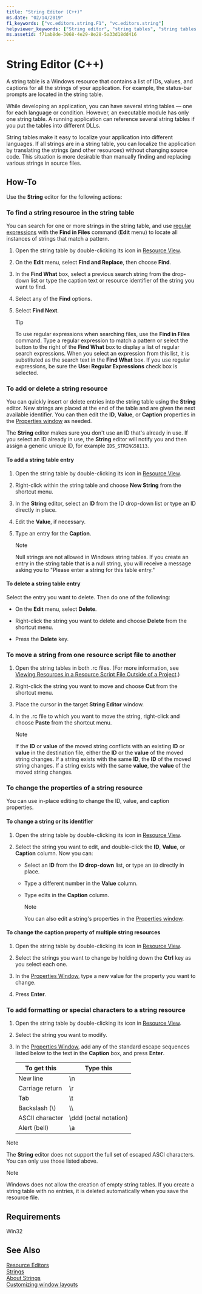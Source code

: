 ```yaml
---
title: "String Editor (C++)"
ms.date: "02/14/2019"
f1_keywords: ["vc.editors.string.F1", "vc.editors.string"]
helpviewer_keywords: ["String editor", "string tables", "string tables [C++], String editor", "string editing", "string editing, string tables", "resource editors [C++], String editor", "strings [C++], editing", "strings [C++], searching", "strings [C++]", "strings [C++], adding to string tables", "string tables [C++], deleting strings", "strings [C++], deleting in string tables", "string tables [C++], adding strings", "strings [C++], moving between files", "resource script files [C++], moving strings", "string editing, moving strings between resources", "String editor [C++], moving strings between files", "resource identifiers, string properties", "string tables [C++], changing strings", "strings [C++], properties", "String editor [C++], changing properties of multiple strings", "string tables [C++], changing caption of multiple strings", "special characters, adding to strings", "ASCII characters, adding to strings", "strings [C++], formatting", "strings [C++], special characters"]
ms.assetid: f71ab8de-3068-4e29-8e28-5a33d18dd416
---
```

# String Editor (C++)

A string table is a Windows resource that contains a list of IDs, values, and captions for all the strings of your application. For example, the status-bar prompts are located in the string table.

While developing an application, you can have several string tables — one for each language or condition. However, an executable module has only one string table. A running application can reference several string tables if you put the tables into different DLLs.

String tables make it easy to localize your application into different languages. If all strings are in a string table, you can localize the application by translating the strings (and other resources) without changing source code. This situation is more desirable than manually finding and replacing various strings in source files.

## How-To

Use the **String** editor for the following actions:

### To find a string resource in the string table

You can search for one or more strings in the string table, and use [regular expressions](/visualstudio/ide/using-regular-expressions-in-visual-studio) with the **Find in Files** command (**Edit** menu) to locate all instances of strings that match a pattern.

1. Open the string table by double-clicking its icon in [Resource View](../windows/resource-view-window.md).

1. On the **Edit** menu, select **Find and Replace**, then choose **Find**.

1. In the **Find What** box, select a previous search string from the drop-down list or type the caption text or resource identifier of the string you want to find.

1. Select any of the **Find** options.

1. Select **Find Next**.

   > [!TIP]
   > To use regular expressions when searching files, use the **Find in Files** command. Type a regular expression to match a pattern or select the button to the right of the **Find What** box to display a list of regular search expressions. When you select an expression from this list, it is substituted as the search text in the **Find What** box. If you use regular expressions, be sure the **Use: Regular Expressions** check box is selected.

### To add or delete a string resource

You can quickly insert or delete entries into the string table using the **String** editor. New strings are placed at the end of the table and are given the next available identifier. You can then edit the **ID**, **Value**, or **Caption** properties in the [Properties window](/visualstudio/ide/reference/properties-window) as needed.

The **String** editor makes sure you don't use an ID that's already in use. If you select an ID already in use, the **String** editor will notify you and then assign a generic unique ID, for example `IDS_STRING58113`.

#### To add a string table entry

1. Open the string table by double-clicking its icon in [Resource View](../windows/resource-view-window.md).

1. Right-click within the string table and choose **New String** from the shortcut menu.

1. In the **String** editor, select an **ID** from the ID drop-down list or type an ID directly in place.

1. Edit the **Value**, if necessary.

1. Type an entry for the **Caption**.

   > [!NOTE]
   > Null strings are not allowed in Windows string tables. If you create an entry in the string table that is a null string, you will receive a message asking you to "Please enter a string for this table entry."

#### To delete a string table entry

Select the entry you want to delete. Then do one of the following:

- On the **Edit** menu, select **Delete**.

- Right-click the string you want to delete and choose **Delete** from the shortcut menu.

- Press the **Delete** key.

### To move a string from one resource script file to another

1. Open the string tables in both .rc files. (For more information, see [Viewing Resources in a Resource Script File Outside of a Project](../windows/how-to-open-a-resource-script-file-outside-of-a-project-standalone.md).)

1. Right-click the string you want to move and choose **Cut** from the shortcut menu.

1. Place the cursor in the target **String Editor** window.

1. In the .rc file to which you want to move the string, right-click and choose **Paste** from the shortcut menu.

   > [!NOTE]
   > If the **ID** or **value** of the moved string conflicts with an existing **ID** or **value** in the destination file, either the **ID** or the **value** of the moved string changes. If a string exists with the same **ID**, the **ID** of the moved string changes. If a string exists with the same **value**, the **value** of the moved string changes.

### To change the properties of a string resource

You can use in-place editing to change the ID, value, and caption properties.

#### To change a string or its identifier

1. Open the string table by double-clicking its icon in [Resource View](../windows/resource-view-window.md).

1. Select the string you want to edit, and double-click the **ID**, **Value**, or **Caption** column. Now you can:

   - Select an **ID** from the **ID drop-down** list, or type an `ID` directly in place.

   - Type a different number in the **Value** column.

   - Type edits in the **Caption** column.

        > [!NOTE]
        >  You can also edit a string's properties in the [Properties window](/visualstudio/ide/reference/properties-window).

#### To change the caption property of multiple string resources

1. Open the string table by double-clicking its icon in [Resource View](../windows/resource-view-window.md).

1. Select the strings you want to change by holding down the **Ctrl** key as you select each one.

1. In the [Properties Window](/visualstudio/ide/reference/properties-window), type a new value for the property you want to change.

1. Press **Enter**.

### To add formatting or special characters to a string resource

1. Open the string table by double-clicking its icon in [Resource View](../windows/resource-view-window.md).

1. Select the string you want to modify.

1. In the [Properties Window](/visualstudio/ide/reference/properties-window), add any of the standard escape sequences listed below to the text in the **Caption** box, and press **Enter**.

   |To get this|Type this|
   |-----------------|---------------|
   | New line | \\n |
   | Carriage return | \\r |
   | Tab | \\t |
   | Backslash (\\) | \\\\ |
   | ASCII character | \\ddd (octal notation) |
   | Alert (bell) | \\a |

> [!NOTE]
> The **String** editor does not support the full set of escaped ASCI characters. You can only use those listed above.

> [!NOTE]
> Windows does not allow the creation of empty string tables. If you create a string table with no entries, it is deleted automatically when you save the resource file.

## Requirements

Win32

## See Also

[Resource Editors](../windows/resource-editors.md)<br/>
[Strings](https://msdn.microsoft.com/library/windows/desktop/ms646979.aspx)<br/>
[About Strings](/windows/desktop/menurc/about-strings)<br/>
[Customizing window layouts](/visualstudio/ide/customizing-window-layouts-in-visual-studio)